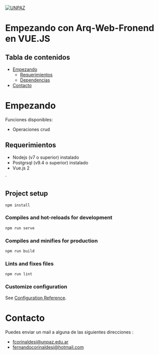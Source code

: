 <a href="http://www.unpaz.edu.ar"><img src="https://www.unpaz.edu.ar/sites/default/files/unpaz_0.png" title="FVCproductions" alt="UNPAZ"></a>

# Empezando con Arq-Web-Fronend en VUE.JS

## Tabla de contenidos  
- [Empezando](#Empezando)
  - [Requerimientos](#Requerimientos)
  - [Dependencias](#Dependencias)
- [Contacto](#Contacto)
 
 

# Empezando

Funciones disponibles:
* Operaciones crud

 
## Requerimientos 

 - Nodejs  (v7 o superior) instalado
 - Postgrsql (v9.4 o superior) instalado
 - Vue.js 2


 










`  



## Project setup
```
npm install
```

### Compiles and hot-reloads for development
```
npm run serve
```

### Compiles and minifies for production
```
npm run build
```

### Lints and fixes files
```
npm run lint
```

### Customize configuration
See [Configuration Reference](https://cli.vuejs.org/config/).

# Contacto
Puedes enviar un mail a alguna de las siguientes direcciones : 

- fcorinaldesi@unpaz.edu.ar
- fernandocorinaldesi@hotmail.com
